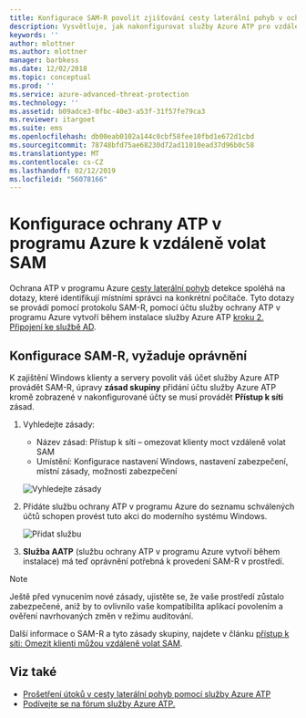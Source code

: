 ```yaml
---
title: Konfigurace SAM-R povolit zjišťování cesty laterální pohyb v ochrany ATP v programu Azure | Dokumentace Microsoftu
description: Vysvětluje, jak nakonfigurovat služby Azure ATP pro vzdáleně volat SAM
keywords: ''
author: mlottner
ms.author: mlottner
manager: barbkess
ms.date: 12/02/2018
ms.topic: conceptual
ms.prod: ''
ms.service: azure-advanced-threat-protection
ms.technology: ''
ms.assetid: b09adce3-0fbc-40e3-a53f-31f57fe79ca3
ms.reviewer: itargoet
ms.suite: ems
ms.openlocfilehash: db00eab0102a144c0cbf58fee10fbd1e672d1cbd
ms.sourcegitcommit: 78748bfd75ae68230d72ad11010ead37d96b0c58
ms.translationtype: MT
ms.contentlocale: cs-CZ
ms.lasthandoff: 02/12/2019
ms.locfileid: "56078166"
---
```

# <a name="configure-azure-atp-to-make-remote-calls-to-sam"></a>Konfigurace ochrany ATP v programu Azure k vzdáleně volat SAM
Ochrana ATP v programu Azure [cesty laterální pohyb](use-case-lateral-movement-path.md) detekce spoléhá na dotazy, které identifikují místními správci na konkrétní počítače. Tyto dotazy se provádí pomocí protokolu SAM-R, pomocí účtu služby ochrany ATP v programu Azure vytvoří během instalace služby Azure ATP [kroku 2. Připojení ke službě AD](install-atp-step2.md).

## <a name="configure-sam-r-required-permissions"></a>Konfigurace SAM-R, vyžaduje oprávnění
K zajištění Windows klienty a servery povolit váš účet služby Azure ATP provádět SAM-R, úpravy **zásad skupiny** přidání účtu služby Azure ATP kromě zobrazené v nakonfigurované účty se musí provádět  **Přístup k síti** zásad.

1. Vyhledejte zásady:

   - Název zásad: Přístup k síti – omezovat klienty moct vzdáleně volat SAM
   - Umístění: Konfigurace nastavení Windows, nastavení zabezpečení, místní zásady, možnosti zabezpečení
  
   ![Vyhledejte zásady](./media/samr-policy-location.png)

2. Přidáte službu ochrany ATP v programu Azure do seznamu schválených účtů schopen provést tuto akci do moderního systému Windows.
 
   ![Přidat službu](./media/samr-add-service.png)

3. **Služba AATP** (službu ochrany ATP v programu Azure vytvoří během instalace) má teď oprávnění potřebná k provedení SAM-R v prostředí.

> [!NOTE]
> Ještě před vynucením nové zásady, ujistěte se, že vaše prostředí zůstalo zabezpečené, aniž by to ovlivnilo vaše kompatibilita aplikací povolením a ověření navrhovaných změn v režimu auditování.

Další informace o SAM-R a tyto zásady skupiny, najdete v článku [přístup k síti: Omezit klienti můžou vzdáleně volat SAM](https://docs.microsoft.com/windows/security/threat-protection/security-policy-settings/network-access-restrict-clients-allowed-to-make-remote-sam-calls).



## <a name="see-also"></a>Viz také
- [Prošetření útoků v cesty laterální pohyb pomocí služby Azure ATP](use-case-lateral-movement-path.md)
- [Podívejte se na fórum služby Azure ATP.](https://aka.ms/azureatpcommunity)